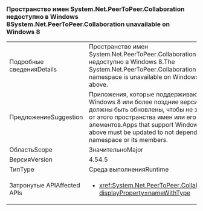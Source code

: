 ### <a name="systemnetpeertopeercollaboration-unavailable-on-windows-8"></a><span data-ttu-id="dfa21-101">Пространство имен System.Net.PeerToPeer.Collaboration недоступно в Windows 8</span><span class="sxs-lookup"><span data-stu-id="dfa21-101">System.Net.PeerToPeer.Collaboration unavailable on Windows 8</span></span>

|   |   |
|---|---|
|<span data-ttu-id="dfa21-102">Подробные сведения</span><span class="sxs-lookup"><span data-stu-id="dfa21-102">Details</span></span>|<span data-ttu-id="dfa21-103">Пространство имен System.Net.PeerToPeer.Collaboration недоступно в Windows 8.</span><span class="sxs-lookup"><span data-stu-id="dfa21-103">The System.Net.PeerToPeer.Collaboration namespace is unavailable on Windows 8 or above.</span></span>|
|<span data-ttu-id="dfa21-104">Предложение</span><span class="sxs-lookup"><span data-stu-id="dfa21-104">Suggestion</span></span>|<span data-ttu-id="dfa21-105">Приложения, которые поддерживают Windows 8 или более поздние версии, должны быть обновлены, чтобы не зависеть от этого пространства имен или его элементов.</span><span class="sxs-lookup"><span data-stu-id="dfa21-105">Apps that support Windows 8 or above must be updated to not depend on this namespace or its members.</span></span>|
|<span data-ttu-id="dfa21-106">Область</span><span class="sxs-lookup"><span data-stu-id="dfa21-106">Scope</span></span>|<span data-ttu-id="dfa21-107">Значительно</span><span class="sxs-lookup"><span data-stu-id="dfa21-107">Major</span></span>|
|<span data-ttu-id="dfa21-108">Версия</span><span class="sxs-lookup"><span data-stu-id="dfa21-108">Version</span></span>|<span data-ttu-id="dfa21-109">4.5</span><span class="sxs-lookup"><span data-stu-id="dfa21-109">4.5</span></span>|
|<span data-ttu-id="dfa21-110">Тип</span><span class="sxs-lookup"><span data-stu-id="dfa21-110">Type</span></span>|<span data-ttu-id="dfa21-111">Среда выполнения</span><span class="sxs-lookup"><span data-stu-id="dfa21-111">Runtime</span></span>|
|<span data-ttu-id="dfa21-112">Затронутые API</span><span class="sxs-lookup"><span data-stu-id="dfa21-112">Affected APIs</span></span>|<ul><li><xref:System.Net.PeerToPeer.Collaboration?displayProperty=nameWithType></li></ul>|

